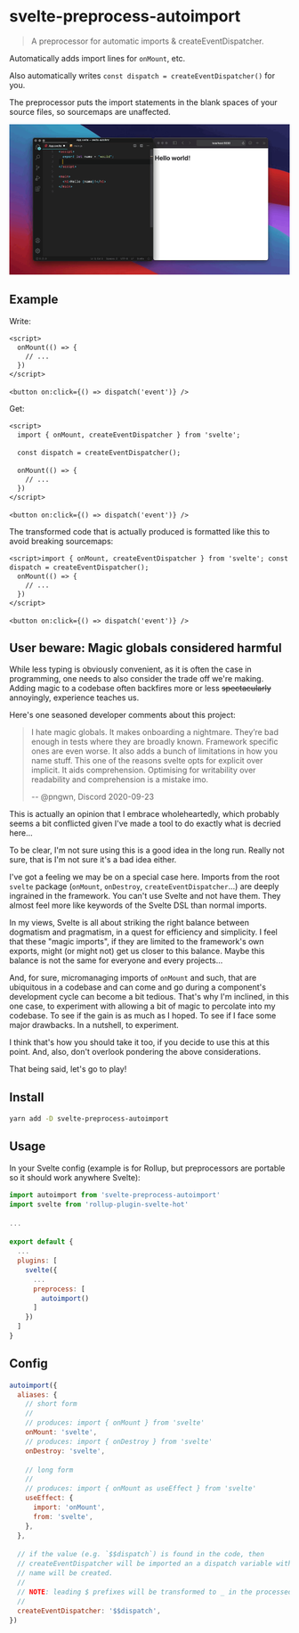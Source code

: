 # svelte-preprocess-autoimport

> A preprocessor for automatic imports & createEventDispatcher.

Automatically adds import lines for `onMount`, etc.

Also automatically writes `const dispatch = createEventDispatcher()` for you.

The preprocessor puts the import statements in the blank spaces of your source files, so sourcemaps are unaffected.

![autoimport in action](./demo.gif)

## Example

Write:

```svelte
<script>
  onMount(() => {
    // ...
  })
</script>

<button on:click={() => dispatch('event')} />
```

Get:

```svelte
<script>
  import { onMount, createEventDispatcher } from 'svelte';

  const dispatch = createEventDispatcher();

  onMount(() => {
    // ...
  })
</script>

<button on:click={() => dispatch('event')} />
```

The transformed code that is actually produced is formatted like this to avoid breaking sourcemaps:

```svelte
<script>import { onMount, createEventDispatcher } from 'svelte'; const dispatch = createEventDispatcher();
  onMount(() => {
    // ...
  })
</script>

<button on:click={() => dispatch('event')} />
```

## User beware: Magic globals considered harmful

While less typing is obviously convenient, as it is often the case in programming, one needs to also consider the trade off we're making. Adding magic to a codebase often backfires more or less ~~spectacularly~~ annoyingly, experience teaches us.

Here's one seasoned developer comments about this project:

> I hate magic globals. It makes onboarding a nightmare.
> They’re bad enough in tests where they are broadly known. Framework specific ones are even worse. It also adds a bunch of limitations in how you name stuff. This one of the reasons svelte opts for explicit over implicit. It aids comprehension. Optimising for writability over readability and comprehension is a mistake imo.
>
> -- @pngwn, Discord 2020-09-23

This is actually an opinion that I embrace wholeheartedly, which probably seems a bit conflicted given I've made a tool to do exactly what is decried here...

To be clear, I'm not sure using this is a good idea in the long run. Really not sure, that is I'm not sure it's a bad idea either.

I've got a feeling we may be on a special case here. Imports from the root `svelte` package (`onMount`, `onDestroy`, `createEventDispatcher`...) are deeply ingrained in the framework. You can't use Svelte and not have them. They almost feel more like keywords of the Svelte DSL than normal imports.

In my views, Svelte is all about striking the right balance between dogmatism and pragmatism, in a quest for efficiency and simplicity. I feel that these "magic imports", if they are limited to the framework's own exports, might (or might not) get us closer to this balance. Maybe this balance is not the same for everyone and every projects...

And, for sure, micromanaging imports of `onMount` and such, that are ubiquitous in a codebase and can come and go during a component's development cycle can become a bit tedious. That's why I'm inclined, in this one case, to experiment with allowing a bit of magic to percolate into my codebase. To see if the gain is as much as I hoped. To see if I face some major drawbacks. In a nutshell, to experiment.

I think that's how you should take it too, if you decide to use this at this point. And, also, don't overlook pondering the above considerations.

That being said, let's go to play!

## Install

```bash
yarn add -D svelte-preprocess-autoimport
```

## Usage

In your Svelte config (example is for Rollup, but preprocessors are portable so it should work anywhere Svelte):

```js
import autoimport from 'svelte-preprocess-autoimport'
import svelte from 'rollup-plugin-svelte-hot'

...

export default {
  ...
  plugins: [
    svelte({
      ...
      preprocess: [
        autoimport()
      ]
    })
  ]
}
```

## Config

```js
autoimport({
  aliases: {
    // short form
    //
    // produces: import { onMount } from 'svelte'
    onMount: 'svelte',
    // produces: import { onDestroy } from 'svelte'
    onDestroy: 'svelte',

    // long form
    //
    // produces: import { onMount as useEffect } from 'svelte'
    useEffect: {
      import: 'onMount',
      from: 'svelte',
    },
  },

  // if the value (e.g. `$$dispatch`) is found in the code, then
  // createEventDispatcher will be imported an a dispatch variable with this
  // name will be created.
  //
  // NOTE: leading $ prefixes will be transformed to _ in the processed code
  //
  createEventDispatcher: '$$dispatch',
})
```

